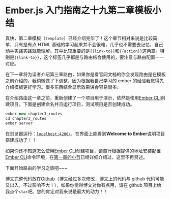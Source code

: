 # Ember.js 入门指南之十九第二章模板小结

真快，第二章模板（`template`）已经介绍完毕了！这个章节相对来说是比较简单，只有是有点 HTML 基础的学习起来并不会很难，几乎也不需要去记忆，自己动手实践实践就能理解。其中比较重要的是`{{link-to}}`和`{{action}}`这两篇。特别是`{{link-to}}`，这个标签几乎都是与路由结合使用的，要注意与路由配置一一对应。

在下一章将为读者介绍第三章路由，如果你是看官网文档的你会发现路由是在模板之前介绍的，我稍微做了下调整，因为根据我自己学习的 ember 的经验我觉得先介绍模板更好学习。很多东西结合显示效果讲会容易很多。

在介绍路由这一章之前，重新创建了一个项目用于演示，依然是使用[Ember CLI](http://ember-cli.com/user-guide)创建项目。下面是创建命名并且运行项目，测试项目是否创建成功。

```js
ember new chapter3_routes  
cd chapter3_routes  
ember server 
```

在浏览器运行：[`localhost:4200/`](http://localhost:4200/)，在界面上能看到**Welcome to Ember**说明项目搭建成功了！！

如果你还不知道怎么使用[Ember CLI](http://ember-cli.com/user-guide)创建项目，请自行根据提供的地址安装配置[Ember CLI](http://ember-cli.com/user-guide)命令环境，在[第一章的小节](http://blog.ddlisting.com/2016/03/18/ember-js-ru-men-zhi-nan-zhi-qi-di-zhang-dui-xiang-mo-xing-xiao-jie/)已经详细介绍过，这里不再赘述。

下面开始路由的学习之旅吧~~~

博文完整代码放在[Github](https://github.com/ubuntuvim/my_emberjs_code)（博文经过多次修改，博文上的代码与 github 代码可能又出入，不过影响不大！），如果你觉得博文对你有点用，请在 github 项目上给我点个`star`吧。您的肯定对我来说是最大的动力！！